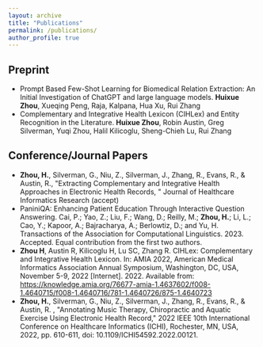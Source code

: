 ```yaml
---
layout: archive
title: "Publications"
permalink: /publications/
author_profile: true
---
```


Preprint
--------
* Prompt Based Few-Shot Learning for Biomedical Relation Extraction: An Initial Investigation of ChatGPT and large language models. **Huixue Zhou**, Xueqing Peng, Raja, Kalpana, Hua Xu, Rui Zhang
* Complementary and Integrative Health Lexicon (CIHLex) and Entity Recognition in the Literature. **Huixue Zhou**, Robin Austin, Greg Silverman, Yuqi Zhou, Halil Kilicoglu, Sheng-Chieh Lu, Rui Zhang

Conference/Journal Papers
--------
*  **Zhou, H.**, Silverman, G., Niu, Z., Silverman, J., Zhang, R., Evans, R., & Austin, R., "Extracting Complementary and Integrative Health Approaches in Electronic Health Records, " Journal of Healthcare Informatics Research (accept)
* PaniniQA: Enhancing Patient Education Through Interactive Question Answering. Cai, P.; Yao, Z.; Liu, F.; Wang, D.; Reilly, M.; **Zhou, H.**; Li, L.; Cao, Y.; Kapoor, A.; Bajracharya, A.; Berlowtiz, D.; and Yu, H. Transactions of the Association for Computational Linguistics. 2023. Accepted. Equal contribution from the first two authors.
* **Zhou H**, Austin R, Kilicoglu H, Lu SC, Zhang R. CIHLex: Complementary and Integrative Health Lexicon. In: AMIA 2022, American Medical Informatics Association Annual Symposium, Washington, DC, USA, November 5-9, 2022 [Internet]. 2022. Available from: https://knowledge.amia.org/76677-amia-1.4637602/f008-1.4640715/f008-1.4640716/781-1.4640726/875-1.4640723
* **Zhou, H.**, Silverman, G., Niu, Z., Silverman, J., Zhang, R., Evans, R., & Austin, R. , "Annotating Music Therapy, Chiropractic and Aquatic Exercise Using Electronic Health Record," 2022 IEEE 10th International Conference on Healthcare Informatics (ICHI), Rochester, MN, USA, 2022, pp. 610-611, doi: 10.1109/ICHI54592.2022.00121.



